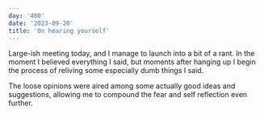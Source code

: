 ```yaml
---
day: '400'
date: '2023-09-20'
title: 'On hearing yourself'
---
```


Large-ish meeting today, and I manage to launch into a bit of a rant. In the moment I believed everything I said, but moments after hanging up I begin the process of reliving some especially dumb things I said.

The loose opinions were aired among some actually good ideas and suggestions, allowing me to compound the fear and self reflection even further.
